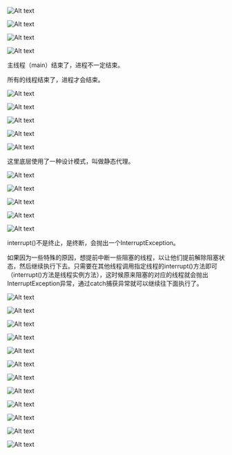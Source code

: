 ![Alt text](image/1688477403400.png)

![Alt text](image/1688477559920.png)

![Alt text](image/1688560988283.jpg)

![Alt text](image/1688561323780.jpg)

主线程（main）结束了，进程不一定结束。

所有的线程结束了，进程才会结束。

![Alt text](image/1688561636145.jpg)

![Alt text](image/1688561797268.jpg)

![Alt text](image/1688561828929.jpg)

![Alt text](image/1688561941976.jpg)

![Alt text](image/1688562117475.jpg)

这里底层使用了一种设计模式，叫做静态代理。

![Alt text](image/1688563028349.jpg)

![Alt text](image/1688563573999.jpg)

![Alt text](image/1688563810931.jpg)

![Alt text](image/1688563872610.jpg)

![Alt text](image/1688563995579.jpg)

interrupt()不是终止，是终断，会抛出一个InterruptException。

如果因为一些特殊的原因，想提前中断一些阻塞的线程，以让他们提前解除阻塞状态，然后继续执行下去。只需要在其他线程调用指定线程的interrupt()方法即可（interrupt()方法是线程实例方法），这时候原来阻塞的对应的线程就会抛出InterruptException异常，通过catch捕获异常就可以继续往下面执行了。

![Alt text](image/1688564529560.jpg)

![Alt text](image/image-136.png)

![Alt text](image/image-137.png)

![Alt text](image/image-138.png)

![Alt text](image/image-139.png)

![Alt text](image/image-140.png)

![Alt text](image/image-141.png)

![Alt text](image/image-142.png)

![Alt text](image/image-143.png)

![Alt text](image/image-144.png)

![Alt text](image/image-145.png)

![Alt text](image/image-146.png)
